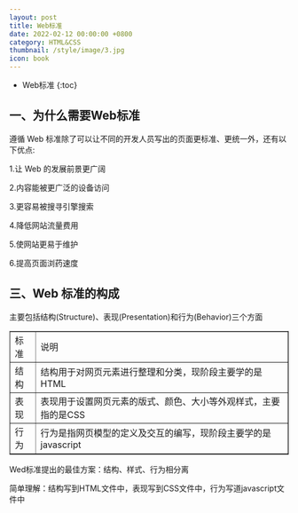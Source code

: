 ```yaml
---
layout: post
title: Web标准
date: 2022-02-12 00:00:00 +0800
category: HTML&CSS
thumbnail: /style/image/3.jpg
icon: book
---
```



* Web标准
{:toc}

## 一、为什么需要Web标准
遵循 Web 标准除了可以让不同的开发人员写出的页面更标准、更统一外，还有以下优点:  

1.让 Web 的发展前景更广阔  

2.内容能被更广泛的设备访问  

3.更容易被搜寻引擎搜索

4.降低网站流量费用  

5.使网站更易于维护  

6.提高页面浏药速度  

## 三、Web 标准的构成
主要包括结构(Structure)、表现(Presentation)和行为(Behavior)三个方面  

<table border="1">
<tr>
<td>标准</td>
<td>说明</td>
</tr>
<tr>
<td>结构</td>
<td>结构用于对网页元素进行整理和分类，现阶段主要学的是HTML</td>
</tr>
<tr>
<td>表现</td>
<td>表现用于设置网页元素的版式、颜色、大小等外观样式，主要指的是CSS</td>
</tr>
<tr>
<td>行为</td>
<td>行为是指网页模型的定义及交互的编写，现阶段主要学的是javascript</td>
</tr>
</table>
Wed标准提出的最佳方案：结构、样式、行为相分离  

简单理解：结构写到HTML文件中，表现写到CSS文件中，行为写道javascript文件中  
